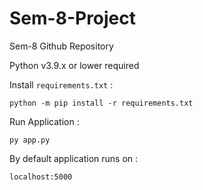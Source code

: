 # Sem-8-Project
Sem-8 Github Repository

Python v3.9.x or lower required

Install `requirements.txt` : 
```
python -m pip install -r requirements.txt
```

Run Application : 
```
py app.py
```

By default application runs on : 
```
localhost:5000
```
